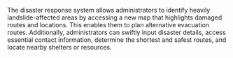 The disaster response system allows administrators 
to identify heavily landslide-affected areas by accessing a new map 
that highlights damaged routes and locations. This enables them to 
plan alternative evacuation routes. Additionally, administrators can 
swiftly input disaster details, access essential contact information, 
determine the shortest and safest routes, and locate nearby shelters 
or resources. 
